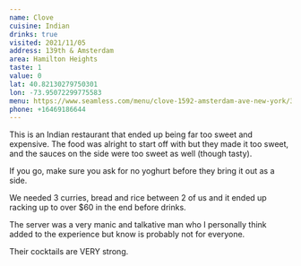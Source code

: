 ```yaml
---
name: Clove
cuisine: Indian
drinks: true
visited: 2021/11/05
address: 139th & Amsterdam
area: Hamilton Heights
taste: 1
value: 0
lat: 40.82130279750301
lon: -73.95072299775583
menu: https://www.seamless.com/menu/clove-1592-amsterdam-ave-new-york/308759
phone: +16469186644
---
```


This is an Indian restaurant that ended up being far too sweet and expensive. The food was alright to start off with but they made it too sweet, and the sauces on the side were too sweet as well (though tasty).

If you go, make sure you ask for no yoghurt before they bring it out as a side.

We needed 3 curries, bread and rice between 2 of us and it ended up racking up to over $60 in the end before drinks. 

The server was a very manic and talkative man who I personally think added to the experience but know is probably not for everyone. 

Their cocktails are VERY strong.

